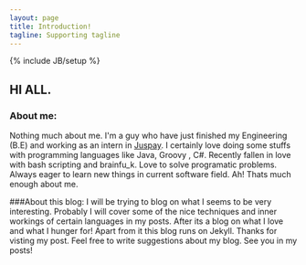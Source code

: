 ```yaml
---
layout: page
title: Introduction!
tagline: Supporting tagline
---
```

{% include JB/setup %}


## HI ALL. 


### About me:
Nothing much about me. I'm a guy who have just finished my Engineering (B.E) and working as an intern in [Juspay](http://juspay.in/).
I certainly love doing some stuffs with programming languages like Java, Groovy , C#. Recently fallen in love with bash scripting and brainfu_k. 
Love to solve programatic problems. Always eager to learn new things in current software field. Ah! Thats much enough about me.


###About this blog:
I will be trying to blog on what I seems to be very interesting. Probably I will cover some of the nice techniques and inner workings of
certain languages in my posts. After its a blog on what I love and what I hunger for! Apart from it this blog runs on Jekyll. Thanks for visting 
my post. Feel free to write suggestions about my blog. See you in my posts!


